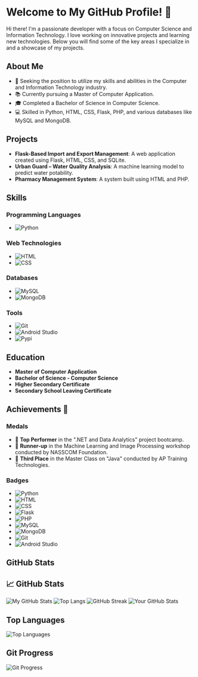 # Welcome to My GitHub Profile! 🎉

Hi there! I'm a passionate developer with a focus on Computer Science and Information Technology. I love working on innovative projects and learning new technologies. Below you will find some of the key areas I specialize in and a showcase of my projects.

## About Me
- 💼 Seeking the position to utilize my skills and abilities in the Computer and Information Technology industry.
- 📚 Currently pursuing a Master of Computer Application.
- 🎓 Completed a Bachelor of Science in Computer Science.
- 💻 Skilled in Python, HTML, CSS, Flask, PHP, and various databases like MySQL and MongoDB.

## Projects
- **Flask-Based Import and Export Management**: A web application created using Flask, HTML, CSS, and SQLite.
- **Urban Guard – Water Quality Analysis**: A machine learning model to predict water potability.
- **Pharmacy Management System**: A system built using HTML and PHP.

## Skills

### Programming Languages
- ![Python](https://img.shields.io/badge/Python-3776AB?style=for-the-badge&logo=python&logoColor=white)

### Web Technologies
- ![HTML](https://img.shields.io/badge/HTML-E34F26?style=for-the-badge&logo=html5&logoColor=white)
- ![CSS](https://img.shields.io/badge/CSS-1572B6?style=for-the-badge&logo=css3&logoColor=white)

### Databases
- ![MySQL](https://img.shields.io/badge/MySQL-4479A1?style=for-the-badge&logo=mysql&logoColor=white)
- ![MongoDB](https://img.shields.io/badge/MongoDB-47A248?style=for-the-badge&logo=mongodb&logoColor=white)

### Tools
- ![Git](https://img.shields.io/badge/Git-F05032?style=for-the-badge&logo=git&logoColor=white)
- ![Android Studio](https://img.shields.io/badge/Android_Studio-3DDC84?style=for-the-badge&logo=android-studio&logoColor=white)
- ![Pypi](https://img.shields.io/badge/Pypi-3775A9?style=for-the-badge&logo=pypi&logoColor=white)

## Education
- **Master of Computer Application**
- **Bachelor of Science - Computer Science**
- **Higher Secondary Certificate**
- **Secondary School Leaving Certificate**

## Achievements 🏅

### Medals
- 🥇 **Top Performer** in the ".NET and Data Analytics" project bootcamp.
- 🥈 **Runner-up** in the Machine Learning and Image Processing workshop conducted by NASSCOM Foundation.
- 🥉 **Third Place** in the Master Class on "Java" conducted by AP Training Technologies.

### Badges
- ![Python](https://img.shields.io/badge/Python-3776AB?style=for-the-badge&logo=python&logoColor=white)
- ![HTML](https://img.shields.io/badge/HTML-E34F26?style=for-the-badge&logo=html5&logoColor=white)
- ![CSS](https://img.shields.io/badge/CSS-1572B6?style=for-the-badge&logo=css3&logoColor=white)
- ![Flask](https://img.shields.io/badge/Flask-000000?style=for-the-badge&logo=flask&logoColor=white)
- ![PHP](https://img.shields.io/badge/PHP-777BB4?style=for-the-badge&logo=php&logoColor=white)
- ![MySQL](https://img.shields.io/badge/MySQL-4479A1?style=for-the-badge&logo=mysql&logoColor=white)
- ![MongoDB](https://img.shields.io/badge/MongoDB-47A248?style=for-the-badge&logo=mongodb&logoColor=white)
- ![Git](https://img.shields.io/badge/Git-F05032?style=for-the-badge&logo=git&logoColor=white)
- ![Android Studio](https://img.shields.io/badge/Android_Studio-3DDC84?style=for-the-badge&logo=android-studio&logoColor=white)

## GitHub Stats
## 📈 GitHub Stats
![My GitHub Stats](https://github-readme-stats.vercel.app/api?username=VikasSivashankaran&show_icons=true&theme=radical&count_private=true&hide=prs)
![Top Langs](https://github-readme-stats.vercel.app/api/top-langs/?username=VikasSivashankaran&layout=compact&theme=radical)
![GitHub Streak](https://github-readme-streak-stats.herokuapp.com/?user=VikasSivashankaran&theme=radical)
![Your GitHub Stats](https://github-readme-stats.vercel.app/api?username=VikasSivashankaran&show_icons=true&theme=radical)

## Top Languages
![Top Languages](https://github-readme-stats.vercel.app/api/top-langs/?username=VikasSivashankaran&layout=compact&theme=radical)

## Git Progress
![Git Progress](https://progress-bar.dev/80/?title=Git%20Enrolment)

